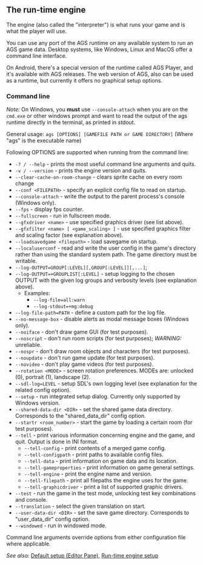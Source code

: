 ## The run-time engine

The engine (also called the "interpreter") is what runs your game and is
what the player will use.

You can use any port of the AGS runtime on any available system to run an AGS game data. Desktop systems, like Windows, Linux and MacOS offer a command line interface.

On Android, there's a special version of the runtime called AGS Player, and it's available with AGS releases. The web version of AGS, also can be used as a runtime, but currently it offers no graphical setup options. 

### Command line

*Note:* On Windows, you **must** use `--console-attach` when you are on the `cmd.exe` or other windows prompt and want to 
read the output of the ags runtime directly in the terminal, as printed in stdout.

General usage: `ags [OPTIONS] [GAMEFILE PATH or GAME DIRECTORY]`
(Where "ags" is the executable name)

Following OPTIONS are supported when running from the command line:

* `-? / --help` - prints the most useful command line arguments and quits.
* `-v / --version` - prints the engine version and quits.
* `--clear-cache-on-room-change` - clears sprite cache on every room change
* `--conf <FILEPATH>` - specify an explicit config file to read on startup.
* `--console-attach` - write the output to the parent process's console (Windows only).
* `--fps` - display fps counter.
* `--fullscreen` - run in fullscreen mode.
* `--gfxdriver <name>` - use specified graphics driver (see list above).
* `--gfxfilter <name> [ <game_scaling> ]` - use specified graphics filter and scaling factor (see explanation above).
* `--loadsavedgame <filepath>` - load savegame on startup.
* `--localuserconf` - read and write the user config in the game's directory rather than using the standard system path. The game directory must be writable.
* `--log-OUTPUT=GROUP[:LEVEL][,GROUP[:LEVEL]][,...]`;
* `--log-OUTPUT=+GROUPLIST[:LEVEL]` - setup logging to the chosen OUTPUT with the given log groups and verbosity levels (see explanation above).
  * Examples:
    * `--log-file=all:warn`
    * `--log-stdout=+mg:debug`
* `--log-file-path=PATH` - define a custom path for the log file.
* `--no-message-box` - disable alerts as modal message boxes (Windows only).
* `--noiface` - don't draw game GUI (for test purposes).
* `--noscript` - don't run room scripts (for test purposes); *WARNING:* unreliable.
* `--nospr` - don't draw room objects and characters (for test purposes).
* `--noupdate` - don't run game update (for test purposes).
* `--novideo` - don't play game videos (for test purposes).
* `--rotation <MODE>` - screen rotation preferences. MODEs are:  unlocked (0), portrait (1), landscape (2).
* `--sdl-log=LEVEL` - setup SDL's own logging level (see explanation for the related config option).
* `--setup` - run integrated setup dialog. Currently only supported by Windows version.
* `--shared-data-dir <DIR>` - set the shared game data directory. Corresponds to the "shared_data_dir" config option.
* `--startr <room_number>` - start the game by loading a certain room (for test purposes).
* `--tell` - print various information concerning engine and the game, and quit. Output is done in INI format.
  * `--tell-config` - print contents of a merged game config.
  * `--tell-configpath` - print paths to available config files.
  * `--tell-data` - print information on game data and its location.
  * `--tell-gameproperties` - print information on game general settings.
  * `--tell-engine` - print the engine name and version.
  * `--tell-filepath` - print all filepaths the engine uses for the game.
  * `--tell-graphicdriver` - print a list of supported graphic drivers.
* `--test` - run the game in the test mode, unlocking test key combinations and console.
* `--translation` - select the given translation on start.
* `--user-data-dir <DIR>` - set the save game directory. Corresponds to "user_data_dir" config option.
* `--windowed` - run in windowed mode.


Command line arguments override options from either configuration file where applicable.


*See also:* [Default setup (Editor Pane)](DefaultSetup), [Run-time engine setup](Setup)